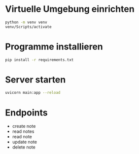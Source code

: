 # Virtuelle Umgebung einrichten
```bash
python -m venv venv
venv/Scripts/activate
```

# Programme installieren
```bash
pip install -r requirements.txt
```

# Server starten
```bash
uvicorn main:app --reload
```

# Endpoints
- create note
- read notes
- read note
- update note
- delete note